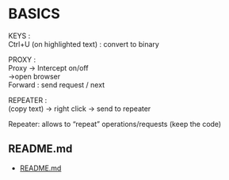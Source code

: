 # BASICS  
  
KEYS :   
Ctrl+U (on highlighted text) : convert to binary  
  
PROXY :   
Proxy -> Intercept on/off  
->open browser  
Forward : send request / next  
  
REPEATER :  
(copy text) -> right click -> send to repeater  
  
Repeater: allows to “repeat” operations/requests (keep the code)  
  

## README.md  
*	[README.md](./README.md)  

